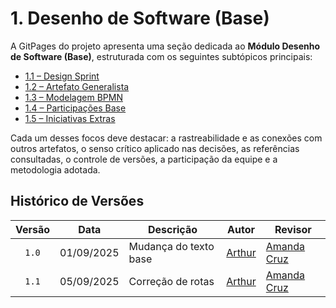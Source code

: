 # 1. Desenho de Software (Base)

A GitPages do projeto apresenta uma seção dedicada ao **Módulo Desenho de Software (Base)**, estruturada com os seguintes subtópicos principais:

- [1.1 – Design Sprint](Base/1.1.DesignSprint.md)  
- [1.2 – Artefato Generalista](Base/1.2.ArtefatoGeneralista.md)  
- [1.3 – Modelagem BPMN](Base/ModelagemBPMN/1.3.ModelagemBPMN.md)  
- [1.4 – Participações Base](Base/1.4.ParticipacoesBase.md)  
- [1.5 – Iniciativas Extras](Base/1.5.IniciativasExtras.md)

Cada um desses focos deve destacar: a rastreabilidade e as conexões com outros artefatos, o senso crítico aplicado nas decisões, as referências consultadas, o controle de versões, a participação da equipe e a metodologia adotada.

## Histórico de Versões

| Versão | Data       | Descrição                            | Autor                                                 | Revisor                                               |
| :----: | ---------- | ------------------------------------ | ----------------------------------------------------- | ----------------------------------------------------- |
| `1.0`  | 01/09/2025 | Mudança do texto base                |  [Arthur](https://github.com/Tutzs)                   |  [Amanda Cruz](https://github.com/mandicrz)           | 
| `1.1`  | 05/09/2025 | Correção de rotas                    |  [Arthur](https://github.com/Tutzs)                   |  [Amanda Cruz](https://github.com/mandicrz)           | 